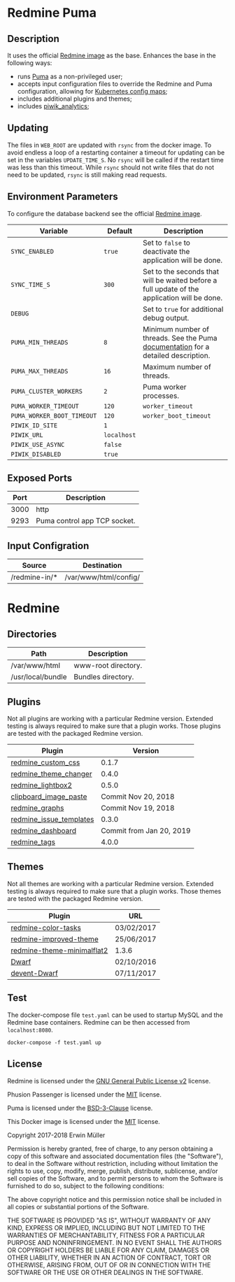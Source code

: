 # Redmine Puma

## Description

It uses the official [Redmine image](https://hub.docker.com/_/redmine/) as the base. Enhances the base in the following ways:

- runs [Puma](http://puma.io/) as a non-privileged user;
- accepts input configuration files to override the Redmine and Puma configuration, allowing for [Kubernetes config maps](https://kubernetes.io/docs/tasks/configure-pod-container/configure-pod-configmap/#add-configmap-data-to-a-volume);
- includes additional plugins and themes;
- includes [piwik_analytics](https://github.com/berkes/piwik_analytics);

## Updating

The files in `WEB_ROOT` are updated with `rsync` from the docker image.
To avoid endless a loop of a restarting container a timeout for updating
can be set in the variables `UPDATE_TIME_S`. No `rsync` will be called if
the restart time was less than this timeout. While `rsync` should not write
files that do not need to be updated, `rsync` is still making read requests.

## Environment Parameters

To configure the database backend see the official [Redmine image](https://hub.docker.com/_/redmine/).

| Variable | Default | Description |
| ------------- | ------------- | ----- |
| `SYNC_ENABLED`  | `true` | Set to `false` to deactivate the application will be done. |
| `SYNC_TIME_S`  | `300` | Set to the seconds that will be waited before a full update of the application will be done. |
| `DEBUG`  |  | Set to `true` for additional debug output. |
| `PUMA_MIN_THREADS` | `8` | Minimum number of threads. See the Puma [documentation](https://github.com/puma/puma/blob/master/examples/config.rb) for a detailed description. |
| `PUMA_MAX_THREADS` | `16` | Maximum number of threads. |
| `PUMA_CLUSTER_WORKERS` | `2` | Puma worker processes. |
| `PUMA_WORKER_TIMEOUT` | `120` | `worker_timeout` |
| `PUMA_WORKER_BOOT_TIMEOUT` | `120` | `worker_boot_timeout` |
| `PIWIK_ID_SITE` | `1` | |
| `PIWIK_URL` | `localhost`  | |
| `PIWIK_USE_ASYNC` | `false` | |
| `PIWIK_DISABLED` | `true` | |

## Exposed Ports

| Port | Description |
| ------------- | ----- |
| 3000  | http |
| 9293  | Puma control app TCP socket. |

## Input Configration

| Source | Destination |
| ------------- | ------------- |
| /redmine-in/* | /var/www/html/config/ |

# Redmine

## Directories

| Path | Description |
| ------------- | ----- |
| /var/www/html  | www-root directory. |
| /usr/local/bundle | Bundles directory. |

## Plugins

Not all plugins are working with a particular Redmine version. Extended testing is always required to make sure that a plugin works. Those plugins are tested with the packaged Redmine version.

| Plugin | Version |
| --- | --- |
| [redmine_custom_css](https://github.com/martin-denizet/redmine_custom_css) | 0.1.7 |
| [redmine_theme_changer](https://github.com/haru/redmine_theme_changer) | 0.4.0 |
| [redmine_lightbox2](https://github.com/paginagmbh/redmine_lightbox2) | 0.5.0 |
| [clipboard_image_paste](https://github.com/Utopism/clipboard_image_paste) | Commit Nov 20, 2018 |
| [redmine_graphs](https://github.com/Utopism/redmine-graphs-plugin) | Commit Nov 19, 2018 |
| [redmine_issue_templates](https://github.com/akiko-pusu/redmine_issue_templates) | 0.3.0 |
| [redmine_dashboard](https://github.com/jgraichen/redmine_dashboard) | Commit from Jan 20, 2019 |
| [redmine_tags](https://github.com/ixti/redmine_tags) | 4.0.0 |

## Themes

Not all themes are working with a particular Redmine version. Extended testing is always required to make sure that a plugin works. Those themes are tested with the packaged Redmine version.

| Plugin | URL |
| --- | --- |
| [redmine-color-tasks](https://github.com/oklas/redmine-color-tasks) |  03/02/2017 |
| [redmine-improved-theme](https://github.com/FabriceSalvaire/redmine-improved-theme) | 25/06/2017  |
| [redmine-theme-minimalflat2](https://github.com/akabekobeko/redmine-theme-minimalflat2) | 1.3.6 |
| [Dwarf](https://github.com/themondays/Dwarf) |  02/10/2016 |
| [devent-Dwarf](https://github.com/devent/Dwarf) | 07/11/2017  |

## Test

The docker-compose file `test.yaml` can be used to startup MySQL and the Redmine base containers. Redmine can be then accessed from `localhost:8080`.
```
docker-compose -f test.yaml up
```

## License

Redmine is licensed under the [GNU General Public License v2](http://www.redmine.org/) license.

Phusion Passenger is licensed under the [MIT](https://github.com/phusion/passenger/blob/stable-5.1/LICENSE) license.

Puma is licensed under the [BSD-3-Clause](https://github.com/puma/puma/blob/master/LICENSE) license.

This Docker image is licensed under the [MIT](https://opensource.org/licenses/MIT) license.

Copyright 2017-2018 Erwin Müller

Permission is hereby granted, free of charge, to any person obtaining a copy of this software and associated documentation files (the "Software"), to deal in the Software without restriction, including without limitation the rights to use, copy, modify, merge, publish, distribute, sublicense, and/or sell copies of the Software, and to permit persons to whom the Software is furnished to do so, subject to the following conditions:

The above copyright notice and this permission notice shall be included in all copies or substantial portions of the Software.

THE SOFTWARE IS PROVIDED "AS IS", WITHOUT WARRANTY OF ANY KIND, EXPRESS OR IMPLIED, INCLUDING BUT NOT LIMITED TO THE WARRANTIES OF MERCHANTABILITY, FITNESS FOR A PARTICULAR PURPOSE AND NONINFRINGEMENT. IN NO EVENT SHALL THE AUTHORS OR COPYRIGHT HOLDERS BE LIABLE FOR ANY CLAIM, DAMAGES OR OTHER LIABILITY, WHETHER IN AN ACTION OF CONTRACT, TORT OR OTHERWISE, ARISING FROM, OUT OF OR IN CONNECTION WITH THE SOFTWARE OR THE USE OR OTHER DEALINGS IN THE SOFTWARE.
